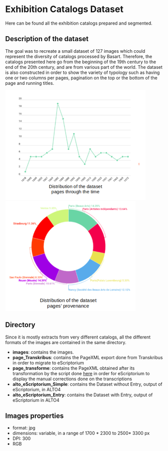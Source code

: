 # Exhibition Catalogs Dataset

Here can be found all the exhibition catalogs prepared and segmented.

## Description of the dataset
The goal was to recreate a small dataset of 127 images which could represent the diversity of catalogs processed by Basart. Therefore, the catalogs presented here go from the beginning of the 19th century to the end of the 20th century, and are from various part of the world. The dataset is also constructed in order to show the variety of typology such as having one or two columns per pages, pagination on the top or the bottom of the page and running titles.

<p class="float">
<img src="/images/Catexp_time.png" height="350"/>
<img src="/images/Catexp_prov.png" height="350"/>
</p>

## Directory
Since it is mostly extracts from very different catalogs, all the different formats of the images are contained in the same directory.

- **images**: contains the images.
- **page_Transkribus**: contains the PageXML export done from Transkribus in order to migrate to eScriptorium
- **page_transforme**: contains the PageXML obtained after its transformation by the script done [here](https://github.com/Heresta/BAO_Stage_DH_ENS_2021/tree/main/CorrectionPageXMLeScriptorium) in order for eScriptorium to display the manual corrections done on the transcriptions
- **alto_eScriptorium_Simple**: contains the Dataset without Entry, output of eScriptorium, in ALTO4
- **alto_eScriptorium_Entry**: contains the Dataset with Entry, output of eScriptorium in ALTO4

## Images properties
- format: jpg
- dimensions: variable, in a range of 1700 * 2300 to 2500* 3300 px
- DPI: 300
- RGB
